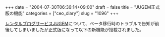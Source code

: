 +++
date = "2004-07-30T06:36:14+09:00"
draft = false
title = "JUGEM正式版の機能"
categories = ["ceo_diary"]
slug = "1096"
+++

<a href="http://jugem.jp" target="_blank">レンタルブログサービスJUGEM</a>について、ベータ移行時のトラブルで告知が前後してしまいましたが正式版になって以下の新機能が搭載されました。
